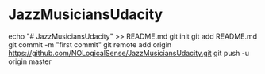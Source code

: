 # JazzMusiciansUdacity
echo "# JazzMusiciansUdacity" >> README.md
git init
git add README.md
git commit -m "first commit"
git remote add origin https://github.com/NOLogicalSense/JazzMusiciansUdacity.git
git push -u origin master
